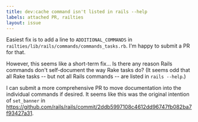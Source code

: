 ```yaml
---
title: dev:cache command isn't listed in rails --help
labels: attached PR, railties
layout: issue
---
```


Easiest fix is to add a line to `ADDITIONAL_COMMANDS` in `railties/lib/rails/commands/commands_tasks.rb`.  I'm happy to submit a PR for that.

However, this seems like a short-term fix...  Is there any reason Rails commands don't self-document the way Rake tasks do?  (It seems odd that all Rake tasks -- but not all Rails commands -- are listed in `rails --help`.)

I can submit a more comprehensive PR to move documentation into the individual commands if desired.  It seems like this was the original intention of `set_banner` in https://github.com/rails/rails/commit/2ddb5997108c4612dd96747fb082ba7f93427a31.

